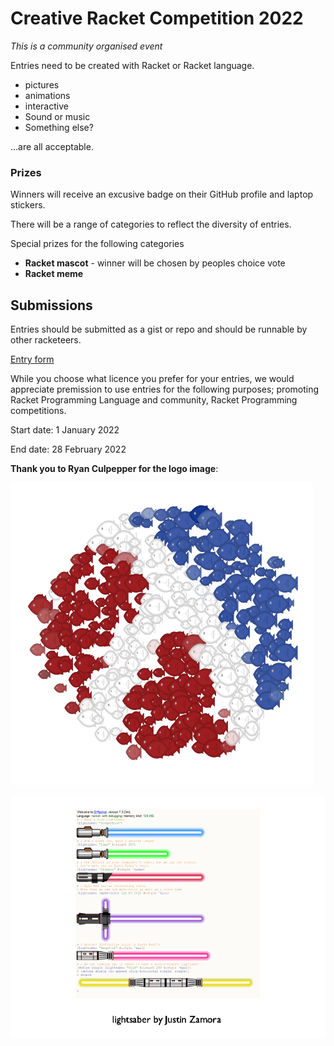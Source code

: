 # Creative Racket Competition 2022

*This is a community organised event*

Entries need to be created with Racket or Racket language.
* pictures
* animations 
* interactive
* Sound or music
* Something else?

...are all acceptable.

### Prizes

Winners will receive an excusive badge on their GitHub profile and laptop stickers. 

There will be a range of categories to reflect the diversity of entries.

Special prizes for the following categories

* **Racket mascot** - winner will be chosen by peoples choice vote 
* **Racket meme**

## Submissions 

Entries should be submitted as a gist or repo and should be runnable by other racketeers.

[Entry form](https://github.com/standard-fish/racket-creative-graphics-2022/issues/new?assignees=spdegabrielle&labels=&template=submit-competition-entry.md&title=%5BENTRY%5D)

While you choose what licence you prefer for your entries, we would appreciate premission to use entries for the following purposes; promoting Racket Programming Language and community, Racket Programming competitions.

Start date: 1 January 2022

End date: 28 February 2022


**Thank you to Ryan Culpepper for the logo image**: 

![Racket Logo as a school of fish by Ryan Culpepper](dense.png)


![showreel5restore-bg.gif](showreel5restore-bg.gif)
